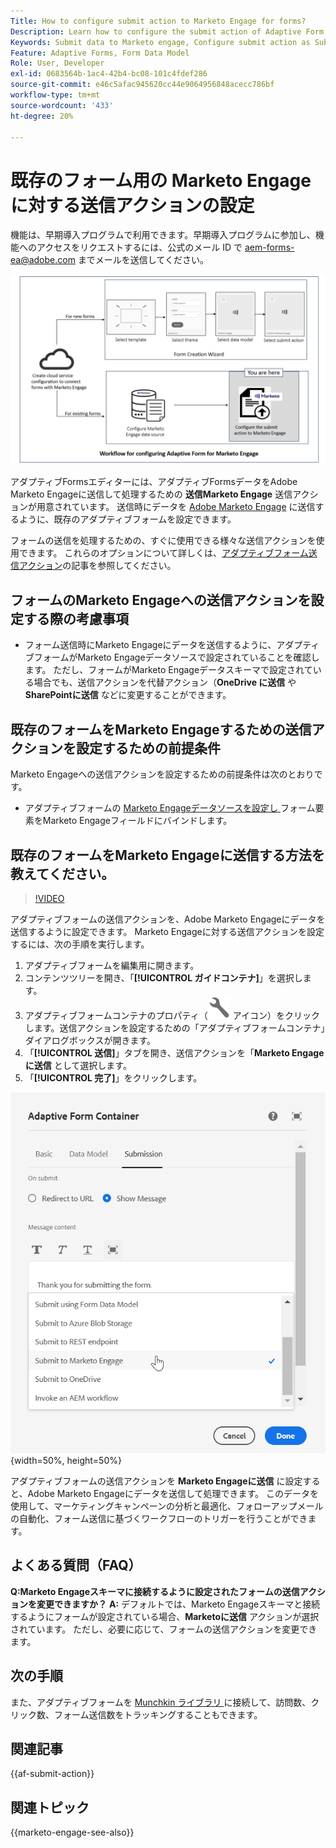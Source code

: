 ```yaml
---
Title: How to configure submit action to Marketo Engage for forms?
Description: Learn how to configure the submit action of Adaptive Form to send data to Marketo Engage.
Keywords: Submit data to Marketo engage, Configure submit action as Submit to Marketo Engage
Feature: Adaptive Forms, Form Data Model
Role: User, Developer
exl-id: 0683564b-1ac4-42b4-bc08-101c4fdef286
source-git-commit: e46c5afac945620cc44e9064956848acecc786bf
workflow-type: tm+mt
source-wordcount: '433'
ht-degree: 20%

---
```


# 既存のフォーム用の Marketo Engage に対する送信アクションの設定

<span class="preview">機能は、早期導入プログラムで利用できます。早期導入プログラムに参加し、機能へのアクセスをリクエストするには、公式のメール ID で aem-forms-ea@adobe.com までメールを送信してください。</span>

![ワークフロー](/help/forms/assets/workflow-marketo-3.png)

アダプティブFormsエディターには、アダプティブFormsデータをAdobe Marketo Engageに送信して処理するための **送信Marketo Engage** 送信アクションが用意されています。 送信時にデータを [Adobe Marketo Engage](https://experienceleague.adobe.com/en/docs/marketo/using/home) に送信するように、既存のアダプティブフォームを設定できます。

フォームの送信を処理するための、すぐに使用できる様々な送信アクションを使用できます。 これらのオプションについて詳しくは、[アダプティブフォーム送信アクション](/help/forms/configure-submit-actions-core-components.md)の記事を参照してください。

## フォームのMarketo Engageへの送信アクションを設定する際の考慮事項

* フォーム送信時にMarketo Engageにデータを送信するように、アダプティブフォームがMarketo Engageデータソースで設定されていることを確認します。 ただし、フォームがMarketo Engageデータスキーマで設定されている場合でも、送信アクションを代替アクション（**OneDrive に送信** や **SharePointに送信** などに変更することができます。

## 既存のフォームをMarketo Engageするための送信アクションを設定するための前提条件

Marketo Engageへの送信アクションを設定するための前提条件は次のとおりです。

* アダプティブフォームの [Marketo Engageデータソースを設定し ](/help/forms/use-marketo-engage-data-source-in-form.md) フォーム要素をMarketo Engageフィールドにバインドします。

## 既存のフォームをMarketo Engageに送信する方法を教えてください。

>[!VIDEO](https://video.tv.adobe.com/v/3442866/submit-action-marketo-engage-marketo-aem-aem-forms-engage)

アダプティブフォームの送信アクションを、Adobe Marketo Engageにデータを送信するように設定できます。 Marketo Engageに対する送信アクションを設定するには、次の手順を実行します。

1. アダプティブフォームを編集用に開きます。
2. コンテンツツリーを開き、「**[!UICONTROL ガイドコンテナ]**」を選択します。
3. アダプティブフォームコンテナのプロパティ（![アダプティブフォームコンテナのプロパティ](/help/forms/assets/configure-icon.svg) アイコン）をクリックします。送信アクションを設定するための「アダプティブフォームコンテナ」ダイアログボックスが開きます。
4. 「**[!UICONTROL 送信]**」タブを開き、送信アクションを「**Marketo Engageに送信** として選択します。
5. 「**[!UICONTROL 完了]**」をクリックします。

![Marketo送信操作 ](/help/forms/assets/marketo-engage-submit-action.png){width=50%, height=50%}


アダプティブフォームの送信アクションを **Marketo Engageに送信** に設定すると、Adobe Marketo Engageにデータを送信して処理できます。 このデータを使用して、マーケティングキャンペーンの分析と最適化、フォローアップメールの自動化、フォーム送信に基づくワークフローのトリガーを行うことができます。

## よくある質問（FAQ）

**Q:Marketo Engageスキーマに接続するように設定されたフォームの送信アクションを変更できますか？**
**A:** デフォルトでは、Marketo Engageスキーマと接続するようにフォームが設定されている場合、**Marketoに送信** アクションが選択されています。 ただし、必要に応じて、フォームの送信アクションを変更できます。

## 次の手順

また、アダプティブフォームを [Munchkin ライブラリ ](https://experienceleague.adobe.com/en/docs/marketo/using/product-docs/administration/setup/munchkin) に接続して、訪問数、クリック数、フォーム送信数をトラッキングすることもできます。

## 関連記事

{{af-submit-action}}

## 関連トピック

{{marketo-engage-see-also}}
